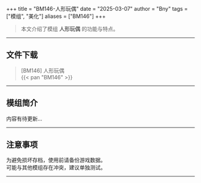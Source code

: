 +++
title = "BM146-人形玩偶"
date = "2025-03-07"
author = "Bny"
tags = ["模组", "美化"]
aliases = ["BM146"]
+++

> 本文介绍了模组 **人形玩偶** 的功能与特点。

---

## 文件下载

> [BM146] 人形玩偶  
{{< pan "BM146" >}}  

---

## 模组简介

>  
内容有待更新...  

---

## 注意事项

>  
为避免损坏存档，使用前请备份游戏数据。  
可能与其他模组存在冲突，建议单独测试。  

---

